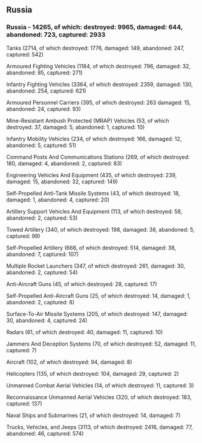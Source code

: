 
 
 ## Russia
 
 ### Russia - 14265, of which: destroyed: 9965, damaged: 644, abandoned: 723, captured: 2933

 

 

 Tanks (2714, of which destroyed: 1776, damaged: 149, abandoned: 247, captured: 542)

 Armoured Fighting Vehicles (1184, of which destroyed: 796, damaged: 32, abandoned: 85, captured: 271)

 Infantry Fighting Vehicles (3364, of which destroyed: 2359, damaged: 130, abandoned: 254, captured: 621)

 Armoured Personnel Carriers (395, of which destroyed: 263 damaged: 15, abandoned: 24, captured: 93)

 Mine-Resistant Ambush Protected (MRAP) Vehicles (53, of which destroyed: 37, damaged: 5, abandoned: 1, captured: 10)

 Infantry Mobility Vehicles (234, of which destroyed: 166, damaged: 12, abandoned: 5, captured: 51)

 Command Posts And Communications Stations (269, of which destroyed: 180, damaged: 4, abandoned: 2, captured: 83)

 Engineering Vehicles And Equipment (435, of which destroyed: 239, damaged: 15, abandoned: 32, captured: 149)

 Self-Propelled Anti-Tank Missile Systems (43, of which destroyed: 18, damaged: 1, abandoned: 4, captured: 20)

 Artillery Support Vehicles And Equipment (113, of which destroyed: 58, abandoned: 2, captured: 53)

 Towed Artillery (340, of which destroyed: 198, damaged: 38, abandoned: 5, captured: 99)

 Self-Propelled Artillery (666, of which destroyed: 514, damaged: 38, abandoned: 7, captured: 107)

 Multiple Rocket Launchers (347, of which destroyed: 261, damaged: 30, abandoned: 2, captured: 54)

 Anti-Aircraft Guns (45, of which destroyed: 28, captured: 17)

 Self-Propelled Anti-Aircraft Guns (25, of which destroyed: 14, damaged: 1, abandoned: 2, captured: 8)

 Surface-To-Air Missile Systems (205, of which destroyed: 147, damaged: 30, abandoned: 4, captured: 24)

 Radars (61, of which destroyed: 40, damaged: 11, captured: 10)

 Jammers And Deception Systems (70, of which destroyed: 52, damaged: 11, captured: 7)

 Aircraft (102, of which destroyed: 94, damaged: 8)

 Helicopters (135, of which destroyed: 104, damaged: 29, captured: 2)

 Unmanned Combat Aerial Vehicles (14, of which destroyed: 11, captured: 3)

 Reconnaissance Unmanned Aerial Vehicles (320, of which destroyed: 183, captured: 137)

 Naval Ships and Submarines (21, of which destroyed: 14, damaged: 7)

 Trucks, Vehicles, and Jeeps (3113, of which destroyed: 2416, damaged: 77, abandoned: 46, captured: 574)

